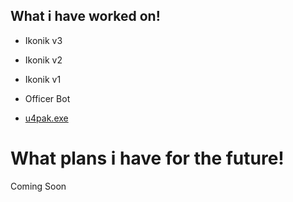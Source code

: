 ## What i have worked on!

- Ikonik v3
- Ikonik v2
- Ikonik v1

- Officer Bot

- [u4pak.exe](https://github.com/Twin1YT/u4pak.exe)

# What plans i have for the future!
Coming Soon

